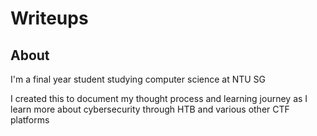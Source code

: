 # Writeups

## About

I'm a final year student studying computer science at NTU SG

I created this to document my thought process and learning journey as I learn more about cybersecurity through HTB and various other CTF platforms
